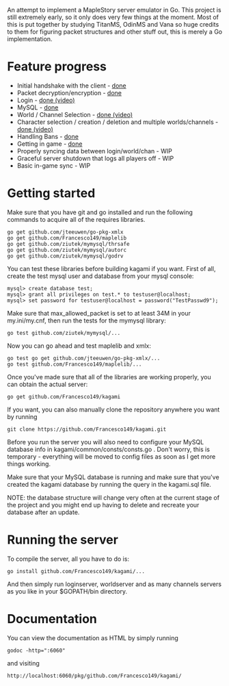 An attempt to implement a MapleStory server emulator in Go.
This project is still extremely early, so it only does very few things at the moment.
Most of this is put together by studying TitanMS, OdinMS and Vana so huge 
credits to them for figuring packet structures and other stuff out, this is merely a Go implementation.

Feature progress
============
* Initial handshake with the client - [done](http://www.hnng.moe/f/49)
* Packet decryption/encryption - [done](http://hnng.moe/f/4m)
* Login - [done (video)](http://hnng.moe/f/5N)
* MySQL - [done](http://www.hnng.moe/f/5H)
* World / Channel Selection - [done (video)](http://hnng.moe/f/6N)
* Character selection / creation / deletion and multiple worlds/channels - [done (video)](http://www.hnng.moe/f/7m)
* Handling Bans - [done](http://www.hnng.moe/f/5Q)
* Getting in game - [done](http://hnng.moe/f/Ai)
* Properly syncing data between login/world/chan - WIP
* Graceful server shutdown that logs all players off - WIP
* Basic in-game sync - WIP

Getting started
============
Make sure that you have git and go installed and run the following commands to acquire all of the requires libraries.

	go get github.com/jteeuwen/go-pkg-xmlx 
	go get github.com/Francesco149/maplelib
	go get github.com/ziutek/mymysql/thrsafe
	go get github.com/ziutek/mymysql/autorc
	go get github.com/ziutek/mymysql/godrv

You can test these libraries before building kagami if you want.
First of all, create the test mysql user and database from your mysql console:

	mysql> create database test;
	mysql> grant all privileges on test.* to testuser@localhost;
	mysql> set password for testuser@localhost = password("TestPasswd9");
	
Make sure that max_allowed_packet is set to at least 34M in your my.ini/my.cnf, then run the tests for the mymysql library:

	go test github.com/ziutek/mymysql/...
	
Now you can go ahead and test maplelib and xmlx:
	
	go test go get github.com/jteeuwen/go-pkg-xmlx/...
	go test github.com/Francesco149/maplelib/...

Once you've made sure that all of the libraries are working properly, you can obtain the actual server:

	go get github.com/Francesco149/kagami

If you want, you can also manually clone the repository anywhere you want by running

	git clone https://github.com/Francesco149/kagami.git
    
Before you run the server you will also need to configure your MySQL database 
info in kagami/common/consts/consts.go . Don't worry, this is temporary - 
everything will be moved to config files as soon as I get more things working.

Make sure that your MySQL database is running and make sure that you've created 
the kagami database by running the query in the kagami.sql file.

NOTE: the database structure will change very often at the current stage of the project and you might end up having to delete and recreate your database after an update.
    
Running the server
============
To compile the server, all you have to do is:

	go install github.com/Francesco149/kagami/...

And then simply run loginserver, worldserver and as many channels servers as you like in your $GOPATH/bin directory.
    
Documentation
============
You can view the documentation as HTML by simply running

	godoc -http=":6060"

and visiting

	http://localhost:6060/pkg/github.com/Francesco149/kagami/
